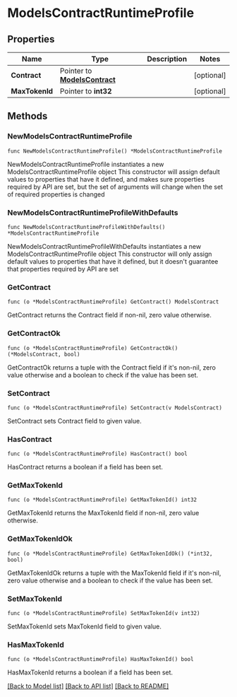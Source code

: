 # ModelsContractRuntimeProfile

## Properties

Name | Type | Description | Notes
------------ | ------------- | ------------- | -------------
**Contract** | Pointer to [**ModelsContract**](ModelsContract.md) |  | [optional] 
**MaxTokenId** | Pointer to **int32** |  | [optional] 

## Methods

### NewModelsContractRuntimeProfile

`func NewModelsContractRuntimeProfile() *ModelsContractRuntimeProfile`

NewModelsContractRuntimeProfile instantiates a new ModelsContractRuntimeProfile object
This constructor will assign default values to properties that have it defined,
and makes sure properties required by API are set, but the set of arguments
will change when the set of required properties is changed

### NewModelsContractRuntimeProfileWithDefaults

`func NewModelsContractRuntimeProfileWithDefaults() *ModelsContractRuntimeProfile`

NewModelsContractRuntimeProfileWithDefaults instantiates a new ModelsContractRuntimeProfile object
This constructor will only assign default values to properties that have it defined,
but it doesn't guarantee that properties required by API are set

### GetContract

`func (o *ModelsContractRuntimeProfile) GetContract() ModelsContract`

GetContract returns the Contract field if non-nil, zero value otherwise.

### GetContractOk

`func (o *ModelsContractRuntimeProfile) GetContractOk() (*ModelsContract, bool)`

GetContractOk returns a tuple with the Contract field if it's non-nil, zero value otherwise
and a boolean to check if the value has been set.

### SetContract

`func (o *ModelsContractRuntimeProfile) SetContract(v ModelsContract)`

SetContract sets Contract field to given value.

### HasContract

`func (o *ModelsContractRuntimeProfile) HasContract() bool`

HasContract returns a boolean if a field has been set.

### GetMaxTokenId

`func (o *ModelsContractRuntimeProfile) GetMaxTokenId() int32`

GetMaxTokenId returns the MaxTokenId field if non-nil, zero value otherwise.

### GetMaxTokenIdOk

`func (o *ModelsContractRuntimeProfile) GetMaxTokenIdOk() (*int32, bool)`

GetMaxTokenIdOk returns a tuple with the MaxTokenId field if it's non-nil, zero value otherwise
and a boolean to check if the value has been set.

### SetMaxTokenId

`func (o *ModelsContractRuntimeProfile) SetMaxTokenId(v int32)`

SetMaxTokenId sets MaxTokenId field to given value.

### HasMaxTokenId

`func (o *ModelsContractRuntimeProfile) HasMaxTokenId() bool`

HasMaxTokenId returns a boolean if a field has been set.


[[Back to Model list]](../README.md#documentation-for-models) [[Back to API list]](../README.md#documentation-for-api-endpoints) [[Back to README]](../README.md)


